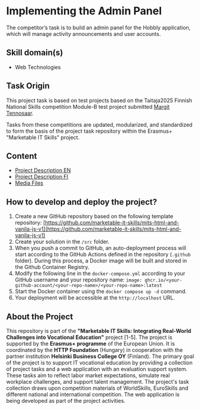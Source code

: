 # Implementing the Admin Panel

The competitor’s task is to build an admin panel for the Hobbly application, which will manage activity announcements and user accounts.

## Skill domain(s)

- Web Technologies

## Task Origin

This project task is based on test projects based on the Taitaja2025 Finnish National Skills competition Module-B test project submitted [Margit Tennosaar](https://github.com/margittennosaar).

Tasks from these competitions are updated, modularized, and standardized to form the basis of the project task repository within the Erasmus+ "Marketable IT Skills" project.

## Content

- [Project Description EN](project-description.md)
- [Project Description FI](project-description_FI.md)
- [Media Files](tree/main/src/assets)

## How to develop and deploy the project?

1. Create a new GitHub repository based on the following template repository: [https://github.com/marketable-it-skills/mits-html-and-vanila-js-v1](https://github.com/marketable-it-skills/mits-html-and-vanila-js-v1)
2. Create your solution in the `/src` folder.
3. When you push a commit to GitHub, an auto-deployment process will start according to the GitHub Actions defined in the repository (`.github` folder). During this process, a Docker image will be built and stored in the Github Container Registry.
4. Modify the following line in the `docker-compose.yml` according to your GitHub username and your repository name: `image: ghcr.io/<your-github-account/<your-repo-name>/<your-repo-name>:latest`
5. Start the Docker container using the `docker compose up -d` command.
6. Your deployment will be accessible at the `http://localhost` URL.

## About the Project

This repository is part of the **"Marketable IT Skills: Integrating Real-World Challenges into Vocational Education"** project [1-5]. The project is supported by the **Erasmus+ programme** of the European Union. It is coordinated by the **HTTP Foundation** (Hungary) in cooperation with the partner institution **Helsinki Business College OY** (Finland). The primary goal of the project is to support IT vocational education by providing a collection of project tasks and a web application with an evaluation support system. These tasks aim to reflect labor market expectations, simulate real workplace challenges, and support talent management. The project's task collection draws upon competition materials of WorldSkills, EuroSkills and different national and international competition. The web application is being developed as part of the project activities.

